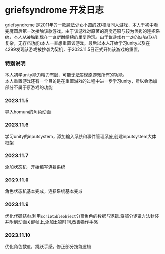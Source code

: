 # griefsyndrome 开发日志

griefsyndrome 是2011年的一款魔法少女小圆的2D横版同人游戏，本人于初中看完魔圆后第一次接触该款游戏。由于该游戏对原著的高度还原与较为优秀的连招系统，本人从接触到现在一直断断续续的重复游玩。由于该游戏有一定的缺陷(联机复杂，无存档功能)本人一直想重置该游戏。最后以本人开始学习unity以及在4299发现该游戏被抄袭为契机，于2023.11.5日正式开始该游戏的重置。  
### 特别说明
本人初学unity能力精力有限，可能无法实现原游戏所有的功能。  
本人重置游戏还有一个目的是在重置游戏的过程中进一步学习unity，所以会添加部分不属于原游戏的功能  


### 2023.11.5
导入homura的角色动画  

### 2023.11.6
学习unity的inputsystem，添加输入系统和事件管理系统,创建inputsystem大体框架

### 2023.11.7
添加状态机，开始编写连招系统

### 2023.11.8
角色状态机基本完成，连招系统基本完成

### 2023.11.9
优化代码结构,利用`scriptableobject`分离角色的数据与逻辑,将部分逻辑方法封装并附到动画关键帧上,添加土狼时间,改善操作手感

### 2023.11.10
优化角色数值，跳跃手感。修正部分技能逻辑

